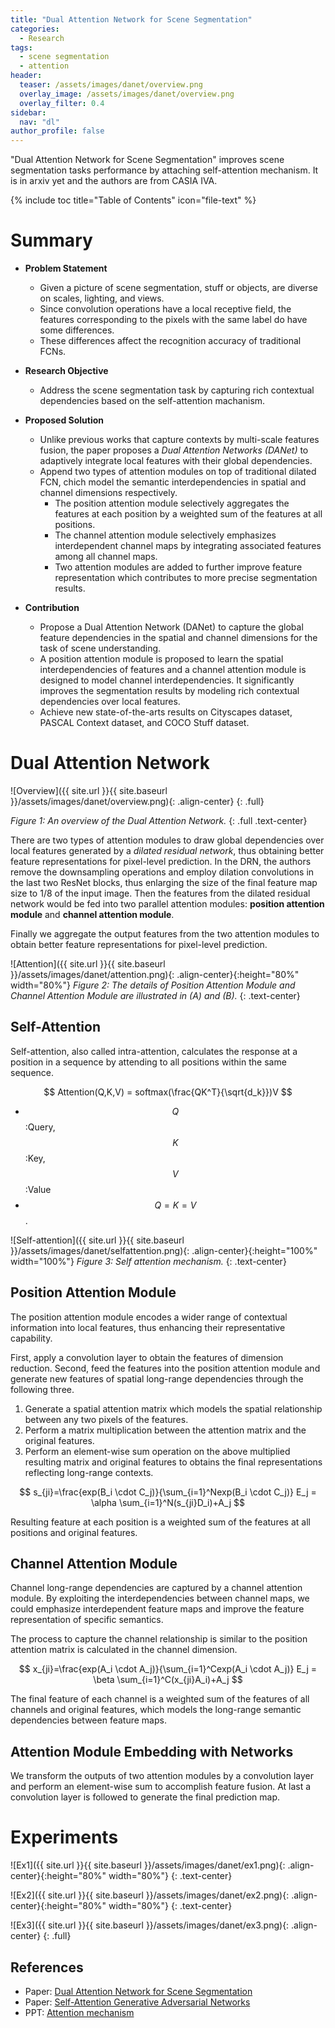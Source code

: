 ```yaml
---
title: "Dual Attention Network for Scene Segmentation"
categories:
  - Research
tags:
  - scene segmentation
  - attention
header:
  teaser: /assets/images/danet/overview.png
  overlay_image: /assets/images/danet/overview.png
  overlay_filter: 0.4
sidebar:
  nav: "dl"
author_profile: false
---
```


"Dual Attention Network for Scene Segmentation" improves scene segmentation tasks performance by attaching self-attention mechanism. It is in arxiv yet and the authors are from CASIA IVA.

{% include toc title="Table of Contents" icon="file-text" %}

# Summary
- **Problem Statement**
  - Given a picture of scene segmentation, stuff or objects, are diverse on scales, lighting, and views.
  - Since convolution operations have a local receptive field, the features corresponding to the pixels with the same label do have some differences.
  - These differences affect the recognition accuracy of traditional FCNs.

- **Research Objective**
  - Address the scene segmentation task by capturing rich contextual dependencies based on the self-attention machanism.

- **Proposed Solution**
  - Unlike previous works that capture contexts by multi-scale features fusion, the paper proposes a *Dual Attention Networks (DANet)* to adaptively integrate local features with their global dependencies.
  - Append two types of attention modules on top of traditional dilated FCN, chich model the semantic interdependencies in spatial and channel dimensions respectively.
    - The position attention module selectively aggregates the features at each position by a weighted sum of the features at all positions.
    - The channel attention module selectively emphasizes interdependent channel maps by integrating associated features among all channel maps.
    - Two attention modules are added to further improve feature representation which contributes to more precise segmentation results.

- **Contribution**
  - Propose a Dual Attention Network (DANet) to capture the global feature dependencies in the spatial and channel dimensions for the task of scene understanding.
  - A position attention module is proposed to learn the spatial interdependencies of features and a channel attention module is designed to model channel interdependencies. It significantly improves the segmentation results by modeling rich contextual dependencies over local features.
  - Achieve new state-of-the-arts results on Cityscapes dataset, PASCAL Context dataset, and COCO Stuff dataset.

# Dual Attention Network

![Overview]({{ site.url }}{{ site.baseurl }}/assets/images/danet/overview.png){: .align-center}
{: .full}

*Figure 1: An overview of the Dual Attention Network.*
{: .full .text-center}

There are two types of attention modules to draw global dependencies over local features generated by a *dilated residual network*, thus obtaining better feature representations for pixel-level prediction.
In the DRN, the authors remove the downsampling operations and employ dilation convolutions in the last two ResNet blocks, thus enlarging the size of the final feature map size to 1/8 of the input image.
Then the features from the dilated residual network would be fed into two parallel attention modules: **position attention module** and **channel attention module**.

Finally we aggregate the output features from the two attention modules to obtain better feature representations for pixel-level prediction.

![Attention]({{ site.url }}{{ site.baseurl }}/assets/images/danet/attention.png){: .align-center}{:height="80%" width="80%"}
*Figure 2: The details of Position Attention Module and Channel Attention Module are illustrated in (A) and (B).*
{: .text-center}

## Self-Attention
Self-attention, also called intra-attention, calculates the response at a position in a sequence by attending to all positions within the same sequence.

$$
Attention(Q,K,V) = softmax(\frac{QK^T}{\sqrt{d_k}})V
$$

- $$Q$$:Query, $$K$$:Key, $$V$$:Value
- $$Q=K=V$$.

![Self-attention]({{ site.url }}{{ site.baseurl }}/assets/images/danet/selfattention.png){: .align-center}{:height="100%" width="100%"}
*Figure 3: Self attention mechanism.*
{: .text-center}

## Position Attention Module
The position attention module encodes a wider range of contextual information into local features, thus enhancing their representative capability.


First, apply a convolution layer to obtain the features of dimension reduction.
Second, feed the features into the position attention module and generate new features of spatial long-range dependencies through the following three.

1. Generate a spatial attention matrix which models the spatial relationship between any two pixels of the features.
2. Perform a matrix multiplication between the attention matrix and the original features.
3. Perform an element-wise sum operation on the above multiplied resulting matrix and original features to obtains the final representations reflecting long-range contexts.

$$
s_{ji}=\frac{exp(B_i \cdot C_j)}{\sum_{i=1}^Nexp(B_i \cdot C_j)}
E_j = \alpha \sum_{i=1}^N(s_{ji}D_i)+A_j
$$


Resulting feature at each position is a weighted sum of the features at all positions and original features.

## Channel Attention Module
Channel long-range dependencies are captured by a channel attention module.
By exploiting the interdependencies between channel maps, we could emphasize interdependent feature maps and improve the feature representation of specific semantics.


The process to capture the channel relationship is similar to the position attention matrix is calculated in the channel dimension.

$$
x_{ji}=\frac{exp(A_i \cdot A_j)}{\sum_{i=1}^Cexp(A_i \cdot A_j)}
E_j = \beta \sum_{i=1}^C(x_{ji}A_i)+A_j
$$



The final feature of each channel is a weighted sum of the features of all channels and original features, which models the long-range semantic dependencies between feature maps.

## Attention Module Embedding with Networks
We transform the outputs of two attention modules by a convolution layer and perform an element-wise sum to accomplish feature fusion.
At last a convolution layer is followed to generate the final prediction map.

# Experiments

![Ex1]({{ site.url }}{{ site.baseurl }}/assets/images/danet/ex1.png){: .align-center}{:height="80%" width="80%"}
{: .text-center}

![Ex2]({{ site.url }}{{ site.baseurl }}/assets/images/danet/ex2.png){: .align-center}{:height="80%" width="80%"}
{: .text-center}

![Ex3]({{ site.url }}{{ site.baseurl }}/assets/images/danet/ex3.png){: .align-center}
{: .full}

## References
- Paper: [Dual Attention Network for Scene Segmentation](https://arxiv.org/abs/1809.02983)
- Paper: [Self-Attention Generative Adversarial Networks](https://arxiv.org/abs/1805.08318.pdf)
- PPT: [Attention mechanism](https://www.slideshare.net/WhiKwon/attention-mechanism)
